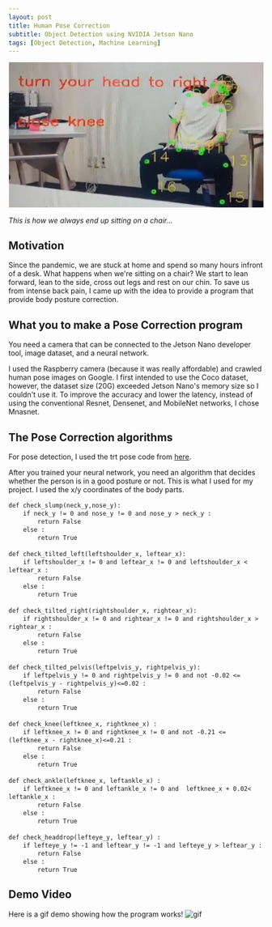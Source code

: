 ```yaml
---
layout: post
title: Human Pose Correction
subtitle: Object Detection using NVIDIA Jetson Nano
tags: [Object Detection, Machine Learning]
---
```


![Photo](/assets/img/pc1.png)

*This is how we always end up sitting on a chair...*

## Motivation 

Since the pandemic, we are stuck at home and spend so many hours infront of a desk. What happens when we're sitting on a chair? We start to lean forward, lean to the side, cross out legs and rest on our chin. To save us from intense back pain, I came up with the idea to provide a program that provide body posture correction. 

## What you to make a Pose Correction program

You need a camera that can be connected to the Jetson Nano developer tool, image dataset, and a neural network.

I used the Raspberry camera (because it was really affordable) and crawled human pose images on Google. I first intended to use the Coco dataset, however, the dataset size (20G) exceeded Jetson Nano's memory size so I couldn't use it.
To improve the accuracy and lower the latency, instead of using the conventional Resnet, Densenet, and MobileNet networks, I chose Mnasnet.

## The Pose Correction algorithms

For pose detection, I used the trt pose code from [here](https://github.com/NVIDIA-AI-IOT/trt_pose).

After you trained your neural network, you need an algorithm that decides whether the person is in a good posture or not.
This is what I used for my project. I used the x/y coordinates of the body parts.

~~~
def check_slump(neck_y,nose_y):
    if neck_y != 0 and nose_y != 0 and nose_y > neck_y :
        return False
    else :
        return True

def check_tilted_left(leftshoulder_x, leftear_x):
    if leftshoulder_x != 0 and leftear_x != 0 and leftshoulder_x < leftear_x :
        return False
    else :
        return True

def check_tilted_right(rightshoulder_x, rightear_x):
    if rightshoulder_x != 0 and rightear_x != 0 and rightshoulder_x > rightear_x :
        return False
    else :
        return True

def check_tilted_pelvis(leftpelvis_y, rightpelvis_y):
    if leftpelvis_y != 0 and rightpelvis_y != 0 and not -0.02 <=(leftpelvis_y - rightpelvis_y)<=0.02 : 
        return False
    else :
        return True

def check_knee(leftknee_x, rightknee_x) :
    if leftknee_x != 0 and rightknee_x != 0 and not -0.21 <= (leftknee_x - rightknee_x)<=0.21 :
        return False
    else :
        return True

def check_ankle(leftknee_x, leftankle_x) :
    if leftknee_x != 0 and leftankle_x != 0 and  leftknee_x + 0.02< leftankle_x :
        return False
    else :
        return True

def check_headdrop(lefteye_y, leftear_y) :
    if lefteye_y != -1 and leftear_y != -1 and lefteye_y > leftear_y :
        return False
    else :
        return True
~~~

## Demo Video

Here is a gif demo showing how the program works!
![gif](/assets/img/pc_SparkVideo.gif)





